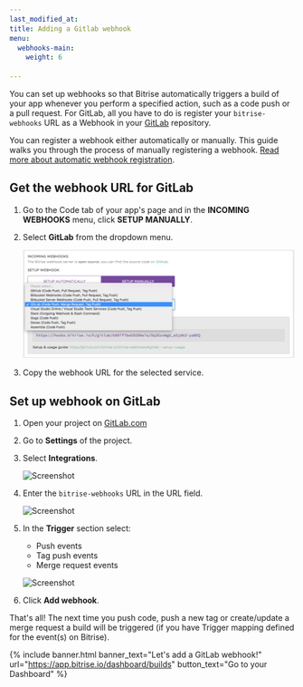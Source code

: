 ```yaml
---
last_modified_at: 
title: Adding a Gitlab webhook
menu:
  webhooks-main:
    weight: 6

---
```

You can set up webhooks so that Bitrise automatically triggers a build of your app whenever you perform a specified action, such as a code push or a pull request. For GitLab, all you have to do is register your `bitrise-webhooks` URL as a Webhook in your [GitLab](https://www.gitlab.com) repository.

You can register a webhook either automatically or manually. This guide walks you through the process of manually registering a webhook. [Read more about automatic webhook registration](/webhooks/index#setting-up-incoming-webhooks-automatically).

## Get the webhook URL for GitLab

1. Go to the Code tab of your app's page and in the **INCOMING WEBHOOKS** menu, click **SETUP MANUALLY**.
2. Select **GitLab** from the dropdown menu.

   ![Screenshot](/img/bitrise-gitlab-webhook.png)
3. Copy the webhook URL for the selected service.

## Set up webhook on GitLab

1. Open your project on [GitLab.com](https://www.gitlab.com)
2. Go to **Settings** of the project.
3. Select **Integrations**.

   ![Screenshot](/img/webhooks/integrations-gitlab.png)
4. Enter the `bitrise-webhooks` URL in the URL field.

   ![Screenshot](/img/webhooks/gitlab-webhook-url.png)
5. In the **Trigger** section select:
   * Push events
   * Tag push events
   * Merge request events

   ![Screenshot](/img/webhooks/gitlab-webhook-events.png)
6. Click **Add webhook**.

That's all! The next time you push code, push a new tag or create/update a merge request a build will be triggered (if you have Trigger mapping defined for the event(s) on Bitrise).

{% include banner.html banner_text="Let's add a GitLab webhook!" url="https://app.bitrise.io/dashboard/builds" button_text="Go to your Dashboard" %}